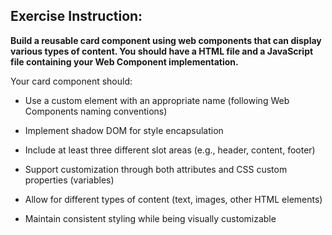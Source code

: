 ## Exercise Instruction:

**Build a reusable card component using web components that can display various types of content. You should have a HTML file and a JavaScript file containing your Web Component implementation.**

Your card component should:

* Use a custom element with an appropriate name (following Web Components naming conventions)

* Implement shadow DOM for style encapsulation

* Include at least three different slot areas (e.g., header, content, footer)

* Support customization through both attributes and CSS custom properties (variables)

* Allow for different types of content (text, images, other HTML elements)

* Maintain consistent styling while being visually customizable